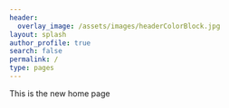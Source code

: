```yaml
---
header:
  overlay_image: /assets/images/headerColorBlock.jpg
layout: splash
author_profile: true
search: false
permalink: /
type: pages
---
```


This is the new home page
